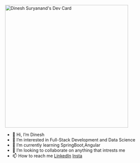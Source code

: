
<a href="https://app.daily.dev/dineshsuryanand"><img src="https://api.daily.dev/devcards/3842a3910408451e86353c86d7696258.png?r=lrk" width="400" alt="Dinesh Suryanand's Dev Card"/></a>

- 👋 Hi, I’m Dinesh
- 👀 I’m interested in Full-Stack Development and Data Science
- 🌱 I’m currently learning SpringBoot,Angular
- 💞️ I’m looking to collaborate on anything that intrests me
- 📫 How to reach me [LinkedIn](https://www.linkedin.com/in/dinesh-suryanand/) [Insta](https://www.instagram.com/i_dineshsuryanand/)
